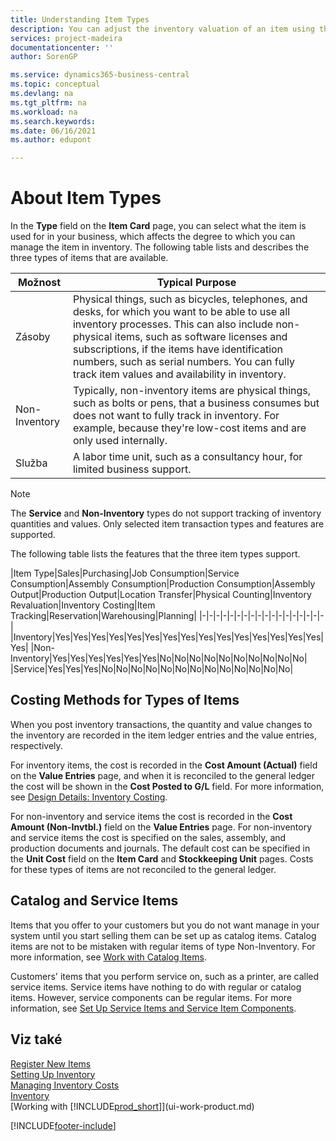 ```yaml
---
title: Understanding Item Types
description: You can adjust the inventory valuation of an item using the FIFO or Average costing methods when item costs change for reasons other than transactions.
services: project-madeira
documentationcenter: ''
author: SorenGP

ms.service: dynamics365-business-central
ms.topic: conceptual
ms.devlang: na
ms.tgt_pltfrm: na
ms.workload: na
ms.search.keywords:
ms.date: 06/16/2021
ms.author: edupont

---
```

# About Item Types
In the **Type** field on the **Item Card** page, you can select what the item is used for in your business, which affects the degree to which you can manage the item in inventory. The following table lists and describes the three types of items that are available.

| Možnost | Typical Purpose |
|------|-----------|
| Zásoby | Physical things, such as bicycles, telephones, and desks, for which you want to be able to use all inventory processes. This can also include non-physical items, such as software licenses and subscriptions, if the items have identification numbers, such as serial numbers. You can fully track item values and availability in inventory. |
| Non-Inventory | Typically, non-inventory items are physical things, such as bolts or pens, that a business consumes but does not want to fully track in inventory. For example, because they're low-cost items and are only used internally. |
| Služba | A labor time unit, such as a consultancy hour, for limited business support. |

> [!NOTE]
> The **Service** and **Non-Inventory** types do not support tracking of inventory quantities and values. Only selected item transaction types and features are supported.

The following table lists the features that the three item types support.

|Item Type|Sales|Purchasing|Job Consumption|Service Consumption|Assembly Consumption|Production Consumption|Assembly Output|Production Output|Location Transfer|Physical Counting|Inventory Revaluation|Inventory Costing|Item Tracking|Reservation|Warehousing|Planning|
|-|-|-|-|-|-|-|-|-|-|-|-|-|-|-|-|-|-|
|Inventory|Yes|Yes|Yes|Yes|Yes|Yes|Yes|Yes|Yes|Yes|Yes|Yes|Yes|Yes|Yes|Yes|
|Non-Inventory|Yes|Yes|Yes|Yes|Yes|Yes|No|No|No|No|No|No|No|No|No|No|
|Service|Yes|Yes|Yes|No|No|No|No|No|No|No|No|No|No|No|No|No|

## Costing Methods for Types of Items
When you post inventory transactions, the quantity and value changes to the inventory are recorded in the item ledger entries and the value entries, respectively.

For inventory items, the cost is recorded in the **Cost Amount (Actual)** field on the **Value Entries** page, and when it is reconciled to the general ledger the cost will be shown in the **Cost Posted to G/L** field. For more information, see [Design Details: Inventory Costing](design-details-inventory-costing.md).

For non-inventory and service items the cost is recorded in the **Cost Amount (Non-Invtbl.)** field on the **Value Entries** page. For non-inventory and service items the cost is specified on the sales, assembly, and production documents and journals. The default cost can be specified in the **Unit Cost** field on the **Item Card** and **Stockkeeping Unit** pages. Costs for these types of items are not reconciled to the general ledger.

## Catalog and Service Items
Items that you offer to your customers but you do not want manage in your system until you start selling them can be set up as catalog items. Catalog items are not to be mistaken with regular items of type Non-Inventory. For more information, see [Work with Catalog Items](inventory-how-work-nonstock-items.md).

Customers' items that you perform service on, such as a printer, are called service items. Service items have nothing to do with regular or catalog items. However, service components can be regular items. For more information, see [Set Up Service Items and Service Item Components](service-how-setup-service-items.md).

## Viz také
[Register New Items](inventory-how-register-new-items.md)  
[Setting Up Inventory](inventory-setup-inventory.md)  
[Managing Inventory Costs](finance-manage-inventory-costs.md)  
[Inventory](inventory-manage-inventory.md)  
[Working with [!INCLUDE[prod_short](includes/prod_short.md)]](ui-work-product.md)


[!INCLUDE[footer-include](includes/footer-banner.md)]